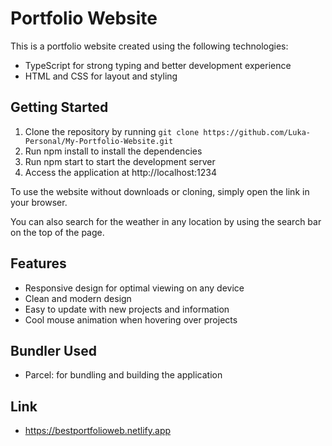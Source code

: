 # Portfolio Website

This is a portfolio website created using the following technologies:
- TypeScript for strong typing and better development experience
- HTML and CSS for layout and styling

## Getting Started

1. Clone the repository by running `git clone https://github.com/Luka-Personal/My-Portfolio-Website.git`
2. Run npm install to install the dependencies
3. Run npm start to start the development server
4. Access the application at http://localhost:1234

To use the website without downloads or cloning, simply open the link in your browser.

You can also search for the weather in any location by using the search bar on the top of the page.

## Features

- Responsive design for optimal viewing on any device
- Clean and modern design
- Easy to update with new projects and information
- Cool mouse animation when hovering over projects

## Bundler Used
- Parcel: for bundling and building the application

## Link
- https://bestportfolioweb.netlify.app

